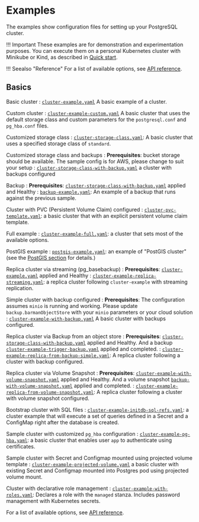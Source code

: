 # Examples

The examples show configuration files for setting up
your PostgreSQL cluster.

!!! Important
    These examples are for demonstration and experimentation
    purposes. You can execute them on a personal Kubernetes cluster with Minikube
    or Kind, as described in [Quick start](quickstart.md).

!!! Seealso "Reference"
    For a list of available options, see [API reference](cloudnative-pg.v1.md).

## Basics

Basic cluster
:  [`cluster-example.yaml`](samples/cluster-example.yaml)
   A basic example of a cluster.

Custom cluster
:  [`cluster-example-custom.yaml`](samples/cluster-example-custom.yaml)
   A basic cluster that uses the default storage class and custom parameters for
   the `postgresql.conf` and `pg_hba.conf` files.

Customized storage class
: [`cluster-storage-class.yaml`](samples/cluster-storage-class.yaml):
   A basic cluster that uses a specified storage class of `standard`.

Customized storage class and backups
:   **Prerequisites**: bucket storage should be available. The sample config is for AWS,
    please change to suit your setup
: [`cluster-storage-class-with-backup.yaml`](samples/cluster-storage-class-with-backup.yaml) a cluster
   with backups configured

Backup
:   **Prerequisites**: [`cluster-storage-class-with-backup.yaml`](samples/cluster-storage-class-with-backup.yaml)
    applied and Healthy
: [`backup-example.yaml`](samples/backup-example.yaml):
  An example of a backup that runs against the previous sample.

Cluster with PVC (Persistent Volume Claim) configured
: [`cluster-pvc-template.yaml`](samples/cluster-pvc-template.yaml):
   a basic cluster that with an explicit persistent volume claim template.

Full example
: [`cluster-example-full.yaml`](samples/cluster-example-full.yaml):
   a cluster that sets most of the available options.

PostGIS example
: [`postgis-example.yaml`](samples/postgis-example.yaml):
   an example of "PostGIS cluster" (see the [PostGIS section](postgis.md) for details.)

Replica cluster via streaming (pg_basebackup)
:   **Prerequisites**: [`cluster-example.yaml`](samples/cluster-example.yaml)
    applied and Healthy
:   [`cluster-example-replica-streaming.yaml`](samples/cluster-example-replica-streaming.yaml): a replica cluster following `cluster-example` with streaming replication.

Simple cluster with backup configured
:   **Prerequisites**: The configuration assumes `minio` is running and working.
    Please update `backup.barmanObjectStore` with your `minio` parameters or your cloud solution
:  [`cluster-example-with-backup.yaml`](samples/cluster-example-with-backup.yaml)
   A basic cluster with backups configured.

Replica cluster via Backup from an object store
:   **Prerequisites**:
    [`cluster-storage-class-with-backup.yaml`](samples/cluster-storage-class-with-backup.yaml) applied and Healthy.
    And a backup
    [`cluster-example-trigger-backup.yaml`](samples/cluster-example-trigger-backup.yaml)
    applied and completed.
: [`cluster-example-replica-from-backup-simple.yaml`](samples/cluster-example-replica-from-backup-simple.yaml):
   A replica cluster following a cluster with backup configured.

Replica cluster via Volume Snapshot
:   **Prerequisites**:
    [`cluster-example-with-volume-snapshot.yaml`](samples/cluster-example-with-volume-snapshot.yaml) applied and Healthy.
    And a volume snapshot
    [`backup-with-volume-snapshot.yaml`](samples/backup-with-volume-snapshot.yaml)
    applied and completed.
: [`cluster-example-replica-from-volume-snapshot.yaml`](samples/cluster-example-replica-from-volume-snapshot.yaml):
   A replica cluster following a cluster with volume snapshot configured.

Bootstrap cluster with SQL files
: [`cluster-example-initdb-sql-refs.yaml`](samples/cluster-example-initdb-sql-refs.yaml):
   a cluster example that will execute a set of queries defined in a Secret and a ConfigMap right after the database is created.

Sample cluster with customized `pg_hba` configuration
: [`cluster-example-pg-hba.yaml`](samples/cluster-example-pg-hba.yaml):
  a basic cluster that enables user `app` to authenticate using certificates.

Sample cluster with Secret and Configmap mounted using projected volume template
: [`cluster-example-projected-volume.yaml`](samples/cluster-example-projected-volume.yaml)
  a basic cluster with existing Secret and Configmap mounted into Postgres pod using projected volume mount.

Cluster with declarative role management
: [`cluster-example-with-roles.yaml`](samples/cluster-example-with-roles.yaml):
  Declares a role with the `managed` stanza. Includes password management with
  Kubernetes secrets.

For a list of available options, see [API reference](cloudnative-pg.v1.md).
